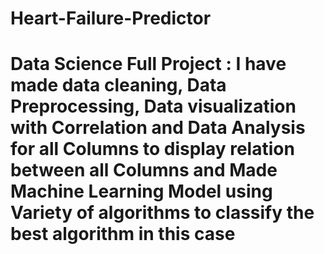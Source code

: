# Heart-Failure-Predictor
# Data Science Full Project : I have made data cleaning, Data Preprocessing, Data visualization with Correlation and Data Analysis for all Columns to display relation between all Columns and Made Machine Learning Model using Variety of algorithms to classify the best algorithm in this case 
